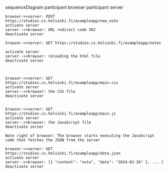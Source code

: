 sequenceDiagram
    participant browser
    participant server

    browser->>server: POST https://studies.cs.helsinki.fi/exampleapp/new_note
    activate server
    server-->>browser: URL redirect code 302
    deactivate server

    browser->>server: GET https://studies.cs.helsinki.fi/exampleapp/notes

    activate server
    server-->>browser: reloading the html file
    deactivate server



    browser->>server: GET https://studies.cs.helsinki.fi/exampleapp/main.css
    activate server
    server-->>browser: the CSS file
    deactivate server


    browser->>server: GET https://studies.cs.helsinki.fi/exampleapp/main.js
    activate server
    server-->>browser: the JavaScript file
    deactivate server

    Note right of browser: The browser starts executing the JavaScript code that fetches the JSON from the server

    browser->>server: GET https://studies.cs.helsinki.fi/exampleapp/data.json
    activate server
    server-->>browser: [{ "content": "nota", "date": "2024-02-26" }, ... ]
    deactivate server

